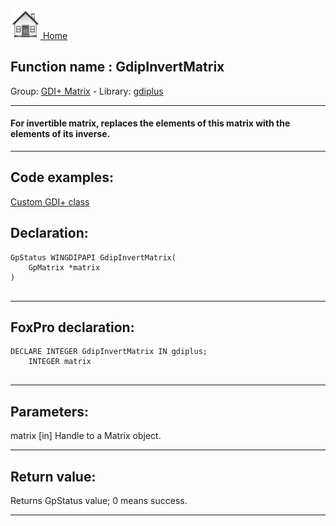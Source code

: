 [<img src="../../images/home.png"> Home ](https://github.com/VFPX/Win32API)  

## Function name : GdipInvertMatrix
Group: [GDI+ Matrix](../../functions_group.md#GDIplus_Matrix)  -  Library: [gdiplus](../../Libraries.md#gdiplus)  
***  


#### For invertible matrix, replaces the elements of this matrix with the elements of its inverse.


***  


## Code examples:
[Custom GDI+ class](../../samples/sample_450.md)  

## Declaration:
```foxpro  
GpStatus WINGDIPAPI GdipInvertMatrix(
	GpMatrix *matrix
)
  
```  
***  


## FoxPro declaration:
```foxpro  
DECLARE INTEGER GdipInvertMatrix IN gdiplus;
	INTEGER matrix
  
```  
***  


## Parameters:
matrix
[in] Handle to a Matrix object.
  
***  


## Return value:
Returns GpStatus value; 0 means success.  
***  

